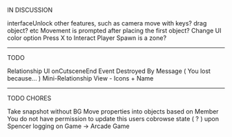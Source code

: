IN DISCUSSION

interfaceUnlock other features, such as camera move with keys? drag object? etc
Movement is prompted after placing the first object?
Change UI color option
Press X to Interact
Player Spawn is a zone?

---
TODO

Relationship UI
  onCutsceneEnd Event
  Destroyed By Message ( You lost because... )
  Mini-Relationship View - Icons + Name

---
TODO CHORES 

Take snapshot without BG
Move properties into objects based on Member
You do not have permission to update this users cobrowse state ( ? ) upon Spencer logging on 
Game -> Arcade Game